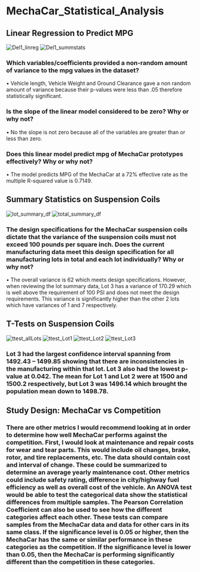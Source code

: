 # MechaCar_Statistical_Analysis

## Linear Regression to Predict MPG

![Del1_linreg](https://user-images.githubusercontent.com/106286533/189547872-e367e718-7294-4416-b718-0b7df2f0351d.png)
![Del1_summstats](https://user-images.githubusercontent.com/106286533/189547884-664d3b97-0563-4f9d-9596-802b555f6870.png)

### Which variables/coefficients provided a non-random amount of variance to the mpg values in the dataset?
•	Vehicle length, Vehicle Weight and Ground Clearance gave a non random amount of variance because their p-values were less than .05 therefore statistically significant.
### Is the slope of the linear model considered to be zero? Why or why not?
•	No the slope is not zero because all of the variables are greater than or less than zero.
### Does this linear model predict mpg of MechaCar prototypes effectively? Why or why not?
•	The model predicts MPG of the MechaCar at a 72% effective rate as the multiple R-squared value is 0.7149. 

## Summary Statistics on Suspension Coils

![lot_summary_df](https://user-images.githubusercontent.com/106286533/189547901-360fd32f-1d7e-4c0d-b6d9-02e075992694.png)
![total_summary_df](https://user-images.githubusercontent.com/106286533/189547913-eb8b88e0-585b-4573-b1a3-566ab2a3e94f.png)

### The design specifications for the MechaCar suspension coils dictate that the variance of the suspension coils must not exceed 100 pounds per square inch. Does the current manufacturing data meet this design specification for all manufacturing lots in total and each lot individually? Why or why not?
•	The overall variance is 62 which meets design specifications.  However, when reviewing the lot summary data, Lot 3 has a variance of 170.29 which is well above the requirement of 100 PSI and does not meet the design requirements.  This variance is significantly higher than the other 2 lots which have variances of 1 and 7 respectively.

## T-Tests on Suspension Coils

![ttest_allLots](https://user-images.githubusercontent.com/106286533/189547927-a52547ca-496a-4f11-8381-f2cf0598e58c.png)
![ttest_Lot1](https://user-images.githubusercontent.com/106286533/189547939-d384bb20-06fa-4c98-819a-1bb2a933166f.png)
![ttest_Lot2](https://user-images.githubusercontent.com/106286533/189547945-dbacba3e-10f5-4bf0-95cf-e49c909eb0de.png)
![ttest_Lot3](https://user-images.githubusercontent.com/106286533/189547953-eca5ed4c-bbe2-41e9-afdc-52444c14f3c4.png)

### Lot 3 had the largest confidence interval spanning from 1492.43 – 1499.85 showing that there are inconsistencies in the manufacturing within that lot.  Lot 3 also had the lowest p-value at 0.042.  The mean for Lot 1 and Lot 2 were at 1500 and 1500.2 respectively, but Lot 3 was 1496.14 which brought the population mean down to 1498.78.

## Study Design: MechaCar vs Competition
### There are other metrics I would recommend looking at in order to determine how well MechaCar performs against the competition.  First, I would look at maintenance and repair costs for wear and tear parts.  This would include oil changes, brake, rotor, and tire replacements, etc.  The data should contain cost and interval of change.  These could be summarized to determine an average yearly maintenance cost.  Other metrics could include safety rating, difference in city/highway fuel efficiency as well as overall cost of the vehicle.  An ANOVA test would be able to test the categorical data show the statistical differences from multiple samples.  The Pearson Correlation Coefficient can also be used to see how the different categories affect each other.  These tests can compare samples from the MechaCar data and data for other cars in its same class.  If the significance level is 0.05 or higher, then the MechaCar has the same or similar performance in these categories as the competition.  If the significance level is lower than 0.05, then the MechaCar is performing significantly different than the competition in these categories.    
